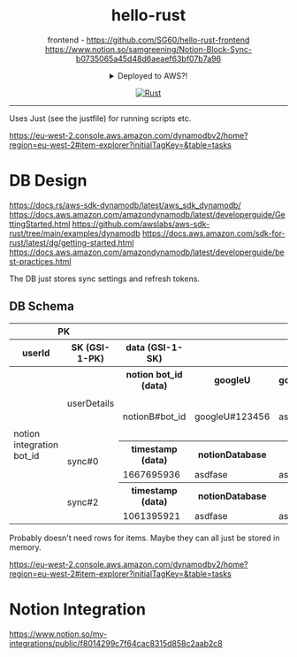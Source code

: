 <div align="center">

# hello-rust

frontend - https://github.com/SG60/hello-rust-frontend
https://www.notion.so/samgreening/Notion-Block-Sync-b0735065a45d48d6aeaef63bf07b7a96

<details>
<summary>
Deployed to AWS?!
</summary>

https://eu-west-2.console.aws.amazon.com/dynamodbv2/home?region=eu-west-2#item-explorer?initialTagKey=&table=tasks

</details>

[![Rust](https://github.com/SG60/hello-rust/actions/workflows/rust.yml/badge.svg)](https://github.com/SG60/hello-rust/actions/workflows/rust.yml)

</div>

---

Uses Just (see the justfile) for running scripts etc.


https://eu-west-2.console.aws.amazon.com/dynamodbv2/home?region=eu-west-2#item-explorer?initialTagKey=&table=tasks

# DB Design

https://docs.rs/aws-sdk-dynamodb/latest/aws_sdk_dynamodb/
https://docs.aws.amazon.com/amazondynamodb/latest/developerguide/GettingStarted.html
https://github.com/awslabs/aws-sdk-rust/tree/main/examples/dynamodb
https://docs.aws.amazon.com/sdk-for-rust/latest/dg/getting-started.html
https://docs.aws.amazon.com/amazondynamodb/latest/developerguide/best-practices.html

The DB just stores sync settings and refresh tokens.

## DB Schema

<table>
<tr>
	<th scope="col" colspan=2>PK</th>
	<th scope="col" colspan=99999>Attributes</th>
</tr>
<tr>
	<th scope="col">userId</th>
	<th scope="col">SK (GSI-1-PK)</th>
	<th scope="col">data (GSI-1-SK)</th>
	<th scope="col" colspan=99999></th>
</tr>
<tbody>
	<tr><td rowSpan=0>notion integration bot_id
	<tr><td rowspan=2>userDetails<th>notion bot_id (data)<th>googleU<th>googleRefreshToken<th>notionRefreshToken<th>other stuff?
		<tr><td>notionB#bot_id<td>googleU#123456<td>asdfasefa<td>asdfasefa<td>workspace name, workspace emoji, etc.
	<tr><td rowspan=2>sync#0<th>timestamp (data)<th>notionDatabase<th>googleCalendar<th>notionTitleId<th>notionDoneId
		<tr><td>1667695936<td>asdfase<td>asdf3<td>flkjhs<td>asdfasefa
	<tr><td rowspan=2>sync#2<th>timestamp (data)<th>notionDatabase<th>googleCalendar<th>notionTitleId<th>notionDoneId
		<tr><td>1061395921<td>asdfase<td>asdf3<td>flkjhs<td>asdfasefa
</tbody>
</table>

Probably doesn't need rows for items. Maybe they can all just be stored in memory.

https://eu-west-2.console.aws.amazon.com/dynamodbv2/home?region=eu-west-2#item-explorer?initialTagKey=&table=tasks

# Notion Integration

https://www.notion.so/my-integrations/public/f8014299c7f64cac8315d858c2aab2c8
